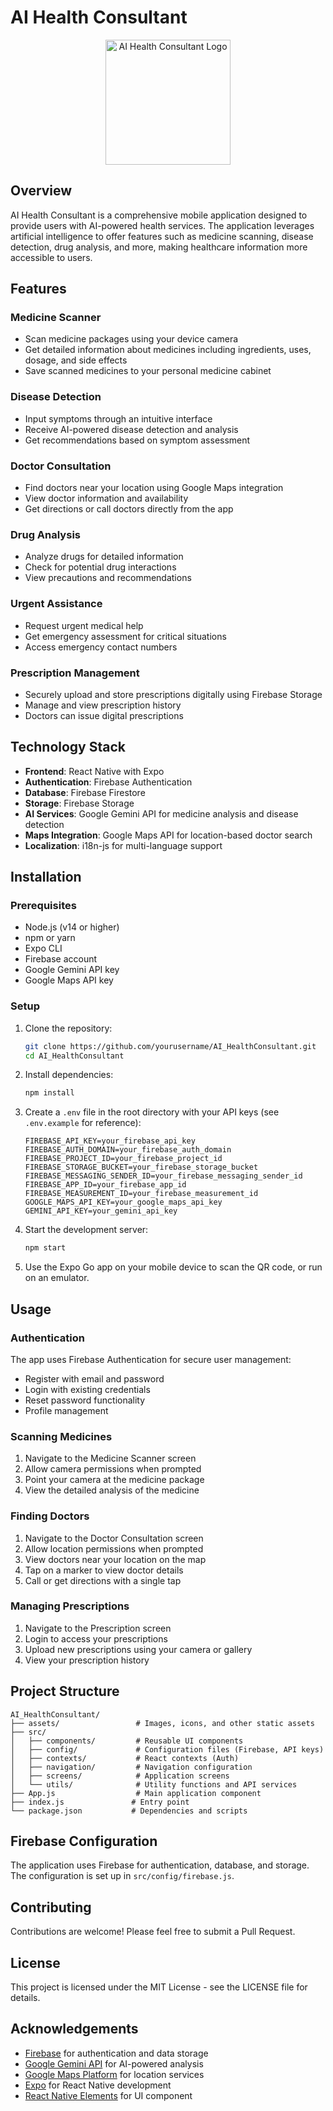 # AI Health Consultant

<p align="center">
  <img src="https://www.google.com/url?sa=i&url=https%3A%2F%2Fwww.freepik.com%2Ffree-photos-vectors%2Fai-bot&psig=AOvVaw1QE5CP_0zGmeruInrqUHGk&ust=1759749840435000&source=images&cd=vfe&opi=89978449&ved=0CBUQjRxqFwoTCJCVj5b5jJADFQAAAAAdAAAAABAE" alt="AI Health Consultant Logo" width="200"/>
</p>

## Overview

AI Health Consultant is a comprehensive mobile application designed to provide users with AI-powered health services. The application leverages artificial intelligence to offer features such as medicine scanning, disease detection, drug analysis, and more, making healthcare information more accessible to users.

## Features

### Medicine Scanner
- Scan medicine packages using your device camera
- Get detailed information about medicines including ingredients, uses, dosage, and side effects
- Save scanned medicines to your personal medicine cabinet

### Disease Detection
- Input symptoms through an intuitive interface
- Receive AI-powered disease detection and analysis
- Get recommendations based on symptom assessment

### Doctor Consultation
- Find doctors near your location using Google Maps integration
- View doctor information and availability
- Get directions or call doctors directly from the app

### Drug Analysis
- Analyze drugs for detailed information
- Check for potential drug interactions
- View precautions and recommendations

### Urgent Assistance
- Request urgent medical help
- Get emergency assessment for critical situations
- Access emergency contact numbers

### Prescription Management
- Securely upload and store prescriptions digitally using Firebase Storage
- Manage and view prescription history
- Doctors can issue digital prescriptions

## Technology Stack

- **Frontend**: React Native with Expo
- **Authentication**: Firebase Authentication
- **Database**: Firebase Firestore
- **Storage**: Firebase Storage
- **AI Services**: Google Gemini API for medicine analysis and disease detection
- **Maps Integration**: Google Maps API for location-based doctor search
- **Localization**: i18n-js for multi-language support

## Installation

### Prerequisites

- Node.js (v14 or higher)
- npm or yarn
- Expo CLI
- Firebase account
- Google Gemini API key
- Google Maps API key

### Setup

1. Clone the repository:
   ```bash
   git clone https://github.com/yourusername/AI_HealthConsultant.git
   cd AI_HealthConsultant
   ```

2. Install dependencies:
   ```bash
   npm install
   ```

3. Create a `.env` file in the root directory with your API keys (see `.env.example` for reference):
   ```
   FIREBASE_API_KEY=your_firebase_api_key
   FIREBASE_AUTH_DOMAIN=your_firebase_auth_domain
   FIREBASE_PROJECT_ID=your_firebase_project_id
   FIREBASE_STORAGE_BUCKET=your_firebase_storage_bucket
   FIREBASE_MESSAGING_SENDER_ID=your_firebase_messaging_sender_id
   FIREBASE_APP_ID=your_firebase_app_id
   FIREBASE_MEASUREMENT_ID=your_firebase_measurement_id
   GOOGLE_MAPS_API_KEY=your_google_maps_api_key
   GEMINI_API_KEY=your_gemini_api_key
   ```

4. Start the development server:
   ```bash
   npm start
   ```

5. Use the Expo Go app on your mobile device to scan the QR code, or run on an emulator.

## Usage

### Authentication

The app uses Firebase Authentication for secure user management:

- Register with email and password
- Login with existing credentials
- Reset password functionality
- Profile management

### Scanning Medicines

1. Navigate to the Medicine Scanner screen
2. Allow camera permissions when prompted
3. Point your camera at the medicine package
4. View the detailed analysis of the medicine

### Finding Doctors

1. Navigate to the Doctor Consultation screen
2. Allow location permissions when prompted
3. View doctors near your location on the map
4. Tap on a marker to view doctor details
5. Call or get directions with a single tap

### Managing Prescriptions

1. Navigate to the Prescription screen
2. Login to access your prescriptions
3. Upload new prescriptions using your camera or gallery
4. View your prescription history

## Project Structure

```
AI_HealthConsultant/
├── assets/                 # Images, icons, and other static assets
├── src/
│   ├── components/         # Reusable UI components
│   ├── config/             # Configuration files (Firebase, API keys)
│   ├── contexts/           # React contexts (Auth)
│   ├── navigation/         # Navigation configuration
│   ├── screens/            # Application screens
│   └── utils/              # Utility functions and API services
├── App.js                  # Main application component
├── index.js               # Entry point
└── package.json           # Dependencies and scripts
```

## Firebase Configuration

The application uses Firebase for authentication, database, and storage. The configuration is set up in `src/config/firebase.js`.

## Contributing

Contributions are welcome! Please feel free to submit a Pull Request.

## License

This project is licensed under the MIT License - see the LICENSE file for details.

## Acknowledgements

- [Firebase](https://firebase.google.com/) for authentication and data storage
- [Google Gemini API](https://ai.google.dev/) for AI-powered analysis
- [Google Maps Platform](https://developers.google.com/maps) for location services
- [Expo](https://expo.dev/) for React Native development
- [React Native Elements](https://reactnativeelements.com/) for UI component
